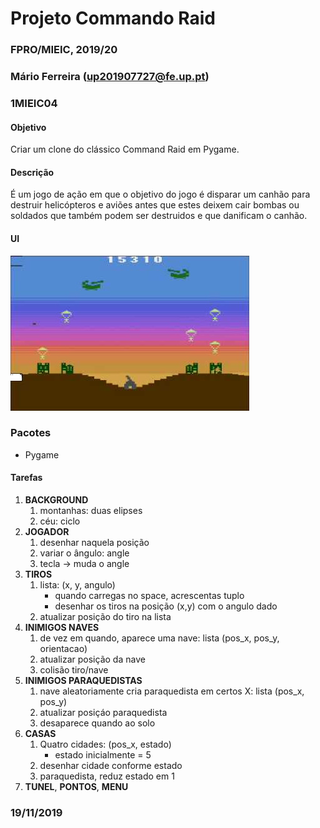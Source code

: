 # Projeto Commando Raid
### FPRO/MIEIC, 2019/20
### Mário Ferreira (up201907727@fe.up.pt)
### 1MIEIC04

#### Objetivo

Criar um clone do clássico Command Raid em Pygame.

#### Descrição

É um jogo de ação em que o objetivo do jogo é disparar um canhão para destruir helicópteros e aviões antes que estes deixem cair bombas ou soldados que também podem ser destruidos e que danificam o canhão.

#### UI

![UI](ui.jpg)

### Pacotes

- Pygame

#### Tarefas

1. **BACKGROUND**
   1. montanhas: duas elipses
   1. céu: ciclo
1. **JOGADOR**
   1. desenhar naquela posição
   1. variar o ângulo: angle
   1. tecla -> muda o angle
1. **TIROS**
   1. lista: (x, y, angulo)
      * quando carregas no space, acrescentas tuplo
      * desenhar os tiros na posição (x,y) com o angulo dado
   1. atualizar posição do tiro na lista
1. **INIMIGOS NAVES**
   1. de vez em quando, aparece uma nave: lista (pos_x, pos_y, orientacao)
   1. atualizar posição da nave
   1. colisão tiro/nave
1. **INIMIGOS PARAQUEDISTAS**
   1. nave aleatoriamente cria paraquedista em certos X: lista (pos_x, pos_y)
   1. atualizar posiçáo paraquedista
   1. desaparece quando ao solo
1. **CASAS**
   1. Quatro cidades: (pos_x, estado)
      * estado inicialmente = 5
   1. desenhar cidade conforme estado
   1. paraquedista, reduz estado em 1
1. **TUNEL**, **PONTOS**, **MENU**

### 19/11/2019
